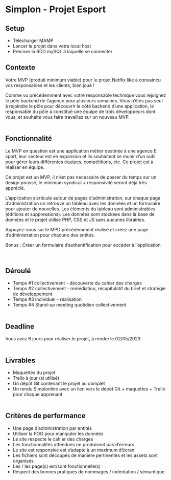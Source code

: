 # Simplon - Projet Esport

## Setup

- Télécharger MAMP
- Lancer le projet dans votre local host
- Préciser la BDD mySQL à laquelle se connecter

## Contexte

Votre MVP (produit minimum viable) pour le projet Netflix like à convaincu vos responsables et les clients, bien joué !

Comme vu précédemment avec votre responsable technique vous rejoignez le pôle backend de l’agence pour plusieurs semaines. Vous n’êtes pas seul à rejoindre le pôle pour découvrir le côté backend d’une application, le responsable du pôle a constitué une équipe de trois développeurs dont vous, et souhaite vous faire travaillez sur un nouveau MVP.
<br><br/>

## Fonctionnalité

Le MVP en question est une application métier destinée à une agence E sport, leur secteur est en expansion et ils souhaitent se munir d’un outil pour gérer leurs différentes équipes, compétitions, etc. Ce projet est à réaliser en équipe.

Ce projet est un MVP, il n’est pas nécessaire de passer du temps sur un design poussé, le minimum syndical + responsivité seront déjà très apprécié.​

L’application s’articule autour de pages d’administration, sur chaque page d’administration on retrouve un tableau avec les données et un formulaire pour ajouter de nouvelles. Les éléments du tableau sont administrables (éditions et suppressions). Les données sont stockées dans la base de données et le projet utilise PHP, CSS et JS sans aucunes librairies.

Appuyez-vous sur le MPD précédemment réalisé et créez une page d’administration pour chacune des entités.

Bonus : Créer un formulaire d’authentification pour accéder à l’application

​

## Déroulé

- Temps #1 collectivement - découverte du cahier des charges
- Temps #2 collectivement - remédiation, récapitulatif du brief et stratégie de développement
- Temps #3 individuel - réalisation
- Temps #4 Stand-up meeting quotidien collectivement
  <br><br/>

## Deadline

Vous avez 6 jours pour réaliser le projet, à rendre le 02/05/2023
<br><br/>

## Livrables

- Maquettes du projet
- Trello à jour (si utilisé)
- Un dépôt Git contenant le projet au complet
- Un rendu Simplonline avec un lien vers le dépôt Git + maquettes + Trello pour chaque apprenant
  <br><br/>

## Critères de performance

- Une page d’administration par entités
- Utiliser la POO pour manipuler les données
- Le site respecte le cahier des charges
- Les fonctionnalités attendues ne produisent pas d’erreurs
- Le site est responsive est s’adapte à un maximum d’écran
- Les fichiers sont découpés de manière pertinentes et les assets sont organisés
- Les / les page(s) est/sont fonctionnelle(s)
- Respect des bonnes pratiques de nommages / indentation / sémantique
